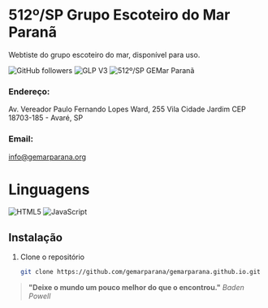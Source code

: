 # 512º/SP Grupo Escoteiro do Mar Paranã
Webtiste do grupo escoteiro do mar, disponível para uso.

![GitHub followers](https://img.shields.io/github/followers/gemarparana)
![GLP V3](https://img.shields.io/badge/license-GPLv3-blue)
![512º/SP GEMar Paranã](https://img.shields.io/badge/Escoteiros_do_Brasil-512º/SP_GEMar_Paranã-blue "512º/SP GEMar Paranã")


### Endereço:
Av. Vereador Paulo Fernando Lopes Ward, 255 Vila Cidade Jardim CEP 18703-185 - Avaré, SP


### Email:
info@gemarparana.org


# Linguagens
![HTML5](https://img.shields.io/badge/html5-%23E34F26.svg?style=for-the-badge&logo=html5&logoColor=white)
![JavaScript](https://img.shields.io/badge/javascript-%23323330.svg?style=for-the-badge&logo=javascript&logoColor=%23F7DF1E)


## Instalação

1. Clone o repositório
   ```sh
   git clone https://github.com/gemarparana/gemarparana.github.io.git
   ```

> **"Deixe o mundo um pouco melhor do que o encontrou."** _Baden Powell_